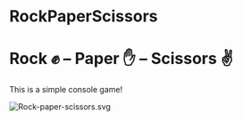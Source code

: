 # RockPaperScissors
# Rock ✊ – Paper ✋ – Scissors ✌️ 

This is a simple console game!

![Rock-paper-scissors.svg](..%2F..%2F..%2FDownloads%2FRock-paper-scissors.svg)